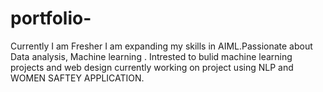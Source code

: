 # portfolio-
Currently I am Fresher I am expanding my skills in AIML.Passionate about Data analysis, Machine learning . Intrested to bulid machine learning projects and web design currently working on project using NLP and WOMEN SAFTEY APPLICATION.

